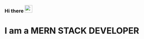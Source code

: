 ### Hi there <img src="https://media.giphy.com/media/hvRJCLFzcasrR4ia7z/giphy.gif" width="25px">

<h1>I am a MERN STACK DEVELOPER </h1>
<i class="bi bi-laptop"></i>


<!--

<h1> I am a MERN STCAK DEVELOPER</h1>
Here are some ideas to get you started:

- 🔭 I’m currently working on ...
- 🌱 I’m currently learning ...
- 👯 I’m looking to collaborate on ...
- 🤔 I’m looking for help with ...
- 💬 Ask me about ...
- 📫 How to reach me: ...
- 😄 Pronouns: ...
- ⚡ Fun fact: ...
-->
